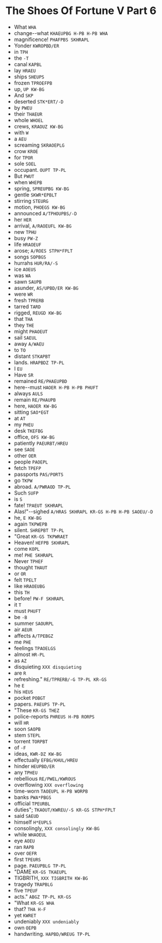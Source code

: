 # The Shoes Of Fortune V Part 6

* What `WHA`
* change--what `KHAEUPBG H-PB H-PB WHA`
* magnificence! `PHAFPBS SKHRAPL`
* Yonder `KWROPBD/ER`
* in `TPH`
* the `-T`
* canal `KAPBL`
* lay `HRAEU`
* ships `SHEUPS`
* frozen `TPROEFPB`
* up, `UP KW-BG`
* And `SKP`
* deserted `STK*ERT/-D`
* by `PWEU`
* their `THAEUR`
* whole `WHOEL`
* crews, `KRAOUZ KW-BG`
* with `W`
* a `AEU`
* screaming `SKRAOEPLG`
* crow `KROE`
* for `TPOR`
* sole `SOEL`
* occupant. `OUPT TP-PL`
* But `PWUT`
* when `WHEPB`
* spring, `SPREUPBG KW-BG`
* gentle `SKWR*EPBLT`
* stirring `STEURG`
* motion, `PHOEGS KW-BG`
* announced `A/TPHOUPBS/-D`
* her `HER`
* arrival, `A/RAOEUFL KW-BG`
* new `TPHU`
* busy `PW-Z`
* life `HRAOEUF`
* arose; `A/ROES STPH*FPLT`
* songs `SOPBGS`
* hurrahs `HUR/RA/-S`
* ice `AOEUS`
* was `WA`
* sawn `SAUPB`
* asunder, `AS/UPBD/ER KW-BG`
* were `WR`
* fresh `TPRERB`
* tarred `TARD`
* rigged, `REUGD KW-BG`
* that `THA`
* they `THE`
* might `PHAOEUT`
* sail `SAEUL`
* away `A/WAEU`
* to `TO`
* distant `STKAPBT`
* lands. `HRAPBDZ TP-PL`
* I `EU`
* Have `SR`
* remained `RE/PHAEUPBD`
* here--must `HAOER H-PB H-PB PHUFT`
* always `AULS`
* remain `RE/PHAUPB`
* here, `HAOER KW-BG`
* sitting `SAO*EGT`
* at `AT`
* my `PHEU`
* desk `TKEFBG`
* office, `OFS KW-BG`
* patiently `PAEURBT/HREU`
* see `SAOE`
* other `OER`
* people `PAOEPL`
* fetch `TPEFP`
* passports `PAS/PORTS`
* go `TKPW`
* abroad. `A/PWRAOD TP-PL`
* Such `SUFP`
* is `S`
* fate! `TPAEUT SKHRAPL`
* Alas!"--sighed `A/HRAS SKHRAPL KR-GS H-PB H-PB SAOEU/-D`
* he, `E KW-BG`
* again `TKPWEPB`
* silent. `SHREPBT TP-PL`
* "Great `KR-GS TKPWRAET`
* Heaven! `HEFPB SKHRAPL`
* come `KOPL`
* me! `PHE SKHRAPL`
* Never `TPHEF`
* thought `THAUT`
* or `OR`
* felt `TPELT`
* like `HRAOEUBG`
* this `TH`
* before! `PW-F SKHRAPL`
* it `T`
* must `PHUFT`
* be `-B`
* summer `SAOURPL`
* air `AEUR`
* affects `A/TPEBGZ`
* me `PHE`
* feelings `TPAOELGS`
* almost `HR-PL`
* as `AZ`
* disquieting `XXX disquieting`
* are `R`
* refreshing." `RE/TPRERB/-G TP-PL KR-GS`
* he `E`
* his `HEUS`
* pocket `POBGT`
* papers. `PAEUPS TP-PL`
* "These `KR-GS THEZ`
* police-reports `PHREUS H-PB RORPS`
* will `HR`
* soon `SAOPB`
* stem `STEPL`
* torrent `TORPBT`
* of `-F`
* ideas, `KWR-DZ KW-BG`
* effectually `EFBG/KHUL/HREU`
* hinder `HEUPBD/ER`
* any `TPHEU`
* rebellious `RE/PWEL/KWROUS`
* overflowing `XXX overflowing`
* time-worn `TAOEUPL H-PB WORPB`
* banks `PWA*PBGS`
* official `TPEURBL`
* duties"; `TKAOUT/KWREU/-S KR-GS STPH*FPLT`
* said `SAEUD`
* himself `H*EUPLS`
* consolingly, `XXX consolingly KW-BG`
* while `WHAOEUL`
* eye `AOEU`
* ran `RAPB`
* over `OEFR`
* first `TPEURS`
* page. `PAEUPBLG TP-PL`
* "DAME `KR-GS TKAEUPL`
* TIGBRITH, `XXX TIGBRITH KW-BG`
* tragedy `TRAPBLG`
* five `TPEUF`
* acts." `ABGZ TP-PL KR-GS`
* "What `KR-GS WHA`
* that? `THA H-F`
* yet `KWRET`
* undeniably `XXX undeniably`
* own `OEPB`
* handwriting. `HAPBD/WREUG TP-PL`
